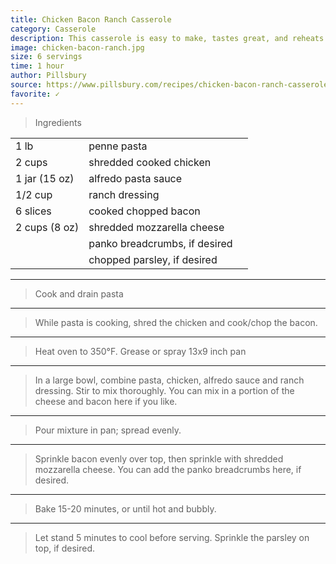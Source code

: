 ```yaml
---
title: Chicken Bacon Ranch Casserole
category: Casserole
description: This casserole is easy to make, tastes great, and reheats really well later.
image: chicken-bacon-ranch.jpg
size: 6 servings
time: 1 hour
author: Pillsbury
source: https://www.pillsbury.com/recipes/chicken-bacon-ranch-casserole/7b559c57-b32e-4eeb-971f-a56042ea323a
favorite: ✓
---
```


> Ingredients

| | | |
|-|-|-|
| 1 lb | penne pasta |
| 2 cups | shredded cooked chicken |
| 1 jar (15 oz) | alfredo pasta sauce |
| 1/2 cup | ranch dressing |
| 6 slices | cooked chopped bacon |
| 2 cups (8 oz) | shredded mozzarella cheese |
| | panko breadcrumbs, if desired |
| | chopped parsley, if desired |

---

> Cook and drain pasta

---

> While pasta is cooking, shred the chicken and cook/chop the bacon.

---

> Heat oven to 350°F. Grease or spray 13x9 inch pan

---

> In a large bowl, combine pasta, chicken, alfredo sauce and ranch dressing. Stir to mix thoroughly. You can mix in a portion of the cheese and bacon here if you like.

---

> Pour mixture in pan; spread evenly.

---

> Sprinkle bacon evenly over top, then sprinkle with shredded mozzarella cheese. You can add the panko breadcrumbs here, if desired.

---

> Bake 15-20 minutes, or until hot and bubbly.

---

> Let stand 5 minutes to cool before serving. Sprinkle the parsley on top, if desired.
